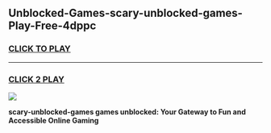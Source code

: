 
## Unblocked-Games-scary-unblocked-games-Play-Free-4dppc
<h3>
<a href="https://premium76.site?title=scary-unblocked-games&ref=20A">CLICK TO PLAY</a></h3>
<hr>

<h3>
<a href="https://premium76.site?title=scary-unblocked-games&ref=20A">CLICK 2 PLAY</a>
  
</h3>

<a href="https://premium76.site?title=scary-unblocked-games&ref=20A"><img src="https://clearcache.store/games.png"></a>


**scary-unblocked-games games unblocked: Your Gateway to Fun and Accessible Online Gaming**
